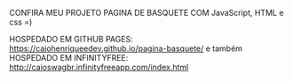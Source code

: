 CONFIRA MEU PROJETO PAGINA DE BASQUETE COM JavaScript, HTML e css =)

HOSPEDADO EM GITHUB PAGES: https://caiohenriqueedev.github.io/pagina-basquete/ e 
também HOSPEDADO EM INFINITYFREE: http://caioswagbr.infinityfreeapp.com/index.html
